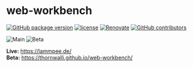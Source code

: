 # web-workbench

[![GitHub package version](https://img.shields.io/github/package-json/v/ThornWalli/web-workbench.svg)](https://github.com/ThornWalli/web-workbench)
[![license](https://img.shields.io/github/license/ThornWalli/web-workbench.svg)](https://github.com/ThornWalli/web-workbench)
[![Renovate](https://img.shields.io/badge/renovate-enabled-brightgreen.svg)](https://renovatebot.com)
[![GitHub contributors](https://img.shields.io/github/contributors/ThornWalli/web-workbench.svg)](https://github.com/ThornWalli/web-workbench/graphs/contributors)

![Main](https://github.com/ThornWalli/web-workbench/workflows/Main/badge.svg)
![Beta](https://github.com/ThornWalli/web-workbench/workflows/Beta/badge.svg)


**Live:** https://lammpee.de/  
**Beta:** https://thornwalli.github.io/web-workbench/
